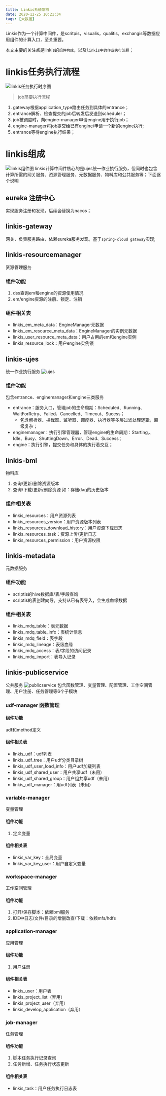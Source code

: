 ```yaml
---
title: Linkis系统架构
date: 2020-12-25 10:21:34
tags: [大数据]
---
```


Linkis作为一个计算中间件，是scritpis，visualis，qualitis，exchangis等数据应用组件的计算入口，至关重要。

本文主要的关注点是linkis的`组件构成`，以及`linkis中的作业执行流程`；
<!-- more -->  

# linkis任务执行流程
![linkis任务执行时序图](linkis-ujes-sequence.png)
>job简要执行流程
1. gateway根据application_type路由任务到具体的entrance；
2. entrance解析、检查提交的job后转发后发送到scheduler；
3. job被调度时，向engine-manager申请engine用于执行job；
4. engine-manager将job提交给已有engine/申请一个新的engine执行;
5. entrance等待engine执行结果；

# linkis组成
![linkis组件图](linkis-component.png)
linkis计算中间件核心的是ujes统一作业执行服务，但同时也包含计算所需的网关服务、资源管理服务、元数据服务、物料库和公共服务等；下面逐个说明

## eureka 注册中心
实现服务注册和发现，后续会替换为nacos；

## linkis-gateway 
网关，负责服务路由，依赖eureka服务发现，基于`spring-cloud gateway`实现;

## linkis-resourcemanager 
资源管理服务
### 组件功能
1. dss查询em和engine的资源使用情况
2. em/engine资源的注册、锁定、注销

### 组件相关表
* linkis_em_meta_data：EngineManager元数据
* linkis_em_resource_meta_data：EngineManager的实例元数据
* linkis_user_resource_meta_data：用户占用的em和engine实例
* linkis_resource_lock：用户engine实例锁

## linkis-ujes 
统一作业执行服务
![ujes](linkis-ujes.jpg)
### 组件功能
包含entrance、enginemanager和engine三类服务
* entrance：服务入口，管理job的生命周期：Scheduled、Running、WaitForRetry、Failed、Cancelled、Timeout、Sucess；
  * 包含解析器、拦截器、监听器、调度器、执行器等多层过滤处理逻辑，超级复杂；
* enginemanager：执行引擎管理器，管理engine的生命周期：Starting,、Idle、Busy、ShuttingDown、Error、Dead、Success；
* engine：执行引擎，提交任务和具体的执行着交互；

## linkis-bml 
物料库
1. 查询/更新/删除资源版本
2. 查询/下载/更新/删除资源
如：存储dag的历史版本

### 组件相关表
* linkis_resources：用户资源列表
* linkis_resources_version：用户资源版本列表
* linkis_resources_download_history：用户资源下载日志
* linkis_resources_task：资源上传/更新日志
* linkis_resources_permission：用户资源权限

## linkis-metadata 
元数据服务
### 组件功能
* scriptis的hive数据库/表/字段查询
* scriptis的表创建向导，支持从已有表导入，会生成血缘数据

### 组件相关表
* linkis_mdq_table：表元数据
* linkis_mdq_table_info：表统计信息
* linkis_mdq_field：表字段
* linkis_mdq_lineage：表级血缘
* linkis_mdq_access：表/字段的访问记录
* linkis_mdq_import：表导入记录

## linkis-publicservice 
公共服务
![publicservice](linkis-publicservice.jpg)
包含函数管理、变量管理、配置管理、工作空间管理、用户注册、任务管理等6个子模块

### udf-manager 函数管理
#### 组件功能
udf和method定义
#### 组件相关表
* linkis_udf：udf列表
* linkis_udf_tree：用户udf分类目录树
* linkis_udf_user_load_info：用户udf加载列表
* linkis_udf_shared_user：用户共享udf（未用）
* linkis_udf_shared_group：用户组共享udf（未用）
* linkis_udf_manager：用udf列表（未用）

### variable-manager 
变量管理
#### 组件功能
1. 定义变量

#### 组件相关表
* linkis_var_key：全局变量
* linkis_var_key_user：用户自定义变量

### workspace-manager 
工作空间管理
#### 组件功能
1. 打开/保存脚本：依赖bml服务
2. IDE中日志/文件/目录的增删改查/下载：依赖mfs/hdfs

### application-manager 
应用管理
#### 组件功能
1. 用户注册

#### 组件相关表
* linkis_user：用户表
* linkis_project_list（弃用）
* linkis_project_user（弃用）
* linkis_develop_application（弃用）

### job-manager 
任务管理
#### 组件功能
1. 脚本任务执行记录查询
2. 任务新增、任务执行状态更新

#### 组件相关表
* linkis_task：用户任务执行日志表
